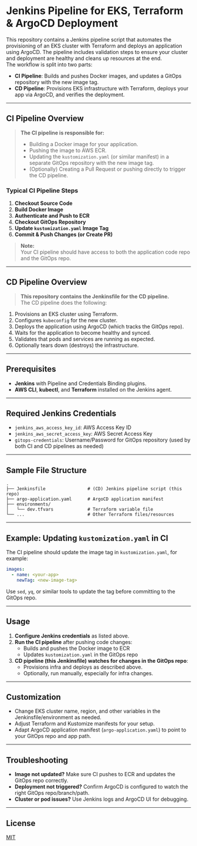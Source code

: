 # Jenkins Pipeline for EKS, Terraform & ArgoCD Deployment

This repository contains a Jenkins pipeline script that automates the provisioning of an EKS cluster with Terraform and deploys an application using ArgoCD. The pipeline includes validation steps to ensure your cluster and deployment are healthy and cleans up resources at the end.  
The workflow is split into two parts:

- **CI Pipeline**: Builds and pushes Docker images, and updates a GitOps repository with the new image tag.
- **CD Pipeline**: Provisions EKS infrastructure with Terraform, deploys your app via ArgoCD, and verifies the deployment.

---

## CI Pipeline Overview

> **The CI pipeline is responsible for:**  
> - Building a Docker image for your application.  
> - Pushing the image to AWS ECR.  
> - Updating the `kustomization.yaml` (or similar manifest) in a separate GitOps repository with the new image tag.  
> - (Optionally) Creating a Pull Request or pushing directly to trigger the CD pipeline.

### Typical CI Pipeline Steps

1. **Checkout Source Code**
2. **Build Docker Image**
3. **Authenticate and Push to ECR**
4. **Checkout GitOps Repository**
5. **Update `kustomization.yaml` Image Tag**
6. **Commit & Push Changes (or Create PR)**

> **Note:**  
> Your CI pipeline should have access to both the application code repo and the GitOps repo.

---

## CD Pipeline Overview

> **This repository contains the Jenkinsfile for the CD pipeline.**  
> The CD pipeline does the following:

1. Provisions an EKS cluster using Terraform.
2. Configures `kubeconfig` for the new cluster.
3. Deploys the application using ArgoCD (which tracks the GitOps repo).
4. Waits for the application to become healthy and synced.
5. Validates that pods and services are running as expected.
6. Optionally tears down (destroys) the infrastructure.

---

## Prerequisites

- **Jenkins** with Pipeline and Credentials Binding plugins.
- **AWS CLI**, **kubectl**, and **Terraform** installed on the Jenkins agent.

---

## Required Jenkins Credentials

- `jenkins_aws_access_key_id`: AWS Access Key ID
- `jenkins_aws_secret_access_key`: AWS Secret Access Key
- `gitops-credentials`: Username/Password for GitOps repository (used by both CI and CD pipelines as needed)

---

## Sample File Structure

```
.
├── Jenkinsfile                # (CD) Jenkins pipeline script (this repo)
├── argo-application.yaml      # ArgoCD application manifest
├── environments/
│   └── dev.tfvars             # Terraform variable file
└── ...                        # Other Terraform files/resources
```

---

## Example: Updating `kustomization.yaml` in CI

The CI pipeline should update the image tag in `kustomization.yaml`, for example:

```yaml
images:
  - name: <your-app>
    newTag: <new-image-tag>
```

Use `sed`, `yq`, or similar tools to update the tag before committing to the GitOps repo.

---

## Usage

1. **Configure Jenkins credentials** as listed above.
2. **Run the CI pipeline** after pushing code changes:
    - Builds and pushes the Docker image to ECR
    - Updates `kustomization.yaml` in the GitOps repo
3. **CD pipeline (this Jenkinsfile) watches for changes in the GitOps repo**:
    - Provisions infra and deploys as described above.
    - Optionally, run manually, especially for infra changes.

---

## Customization

- Change EKS cluster name, region, and other variables in the Jenkinsfile/environment as needed.
- Adjust Terraform and Kustomize manifests for your setup.
- Adapt ArgoCD application manifest (`argo-application.yaml`) to point to your GitOps repo and app path.

---

## Troubleshooting

- **Image not updated?** Make sure CI pushes to ECR and updates the GitOps repo correctly.
- **Deployment not triggered?** Confirm ArgoCD is configured to watch the right GitOps repo/branch/path.
- **Cluster or pod issues?** Use Jenkins logs and ArgoCD UI for debugging.

---

## License

[MIT](LICENSE)